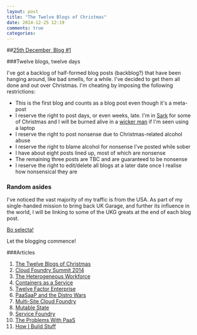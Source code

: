 ```yaml
---
layout: post
title: "The Twelve Blogs of Christmas"
date: 2014-12-25 12:19
comments: true
categories: 
---
```


##[25th December, Blog #1](http://blog.hatofmonkeys.com/blog/2014/12/25/the-twelve-blogs-of-christmas/)

###Twelve blogs, twelve days

I've got a backlog of half-formed blog posts (backblog?) that have been hanging around, like bad smells, for a while. I've decided to get them all done and out over Christmas. I'm cheating by imposing the following restrictions:

- This is the first blog and counts as a blog post even though it's a meta-post
- I reserve the right to post days, or even weeks, late. I'm in [Sark](http://en.wikipedia.org/wiki/Sark) for some of Christmas and I will be burned alive in a [wicker man](http://en.wikipedia.org/wiki/The_Wicker_Man_%281973_film%29) if I'm seen using a laptop
- I reserve the right to post nonsense due to Christmas-related alcohol abuse
- I reserve the right to blame alcohol for nonsense I've posted while sober
- I have about eight posts lined up, most of which are nonsense
- The remaining three posts are TBC and are guaranteed to be nonsense
- I reserve the right to edit/delete all blogs at a later date once I realise how nonsensical they are

### Random asides

I've noticed the vast majority of my traffic is from the USA. As part of my single-handed mission to bring back UK Garage, and further its influence in the world, I will be linking to some of the UKG greats at the end of each blog post.

[Bo selecta!](https://www.youtube.com/watch?v=vEtWdI9FByA)

Let the blogging commence!

###Articles

1. [The Twelve Blogs of Christmas](http://blog.hatofmonkeys.com/blog/2014/12/25/the-twelve-blogs-of-christmas/)
2. [Cloud Foundry Summit 2014](http://blog.hatofmonkeys.com/blog/2014/12/26/cloud-foundry-summit-2014/)
3. [The Heterogeneous Workforce](http://blog.hatofmonkeys.com/blog/2014/12/27/the-heterogeneous-workforce/)
4. [Containers as a Service](http://blog.hatofmonkeys.com/blog/2014/12/28/containers-as-a-service/)
5. [Twelve Factor Enterprise](http://blog.hatofmonkeys.com/blog/2014/12/29/twelve-factor-enterprise/)
6. [PaaSaaP and the Distro Wars](http://blog.hatofmonkeys.com/blog/2014/12/30/paasaap-and-the-distro-wars/)
7. [Multi-Site Cloud Foundry](http://blog.hatofmonkeys.com/blog/2014/12/31/multi-site-cloud-foundry/)
8. [Mutable State](http://blog.hatofmonkeys.com/blog/2015/01/01/mutable-state/)
9. [Service Foundry](http://blog.hatofmonkeys.com/blog/2015/01/02/service-foundry/)
10. [The Problems With PaaS](http://blog.hatofmonkeys.com/blog/2015/01/03/the-problems-with-paas/)
11. [How I Build Stuff](http://blog.hatofmonkeys.com/blog/2015/01/04/how-i-build-stuff/)
